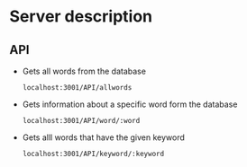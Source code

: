 # Server description

## API

- Gets all words from the database

  `localhost:3001/API/allwords`

- Gets information about a specific word form the database

  ` localhost:3001/API/word/:word `

- Gets alll words that have the given keyword

  ` localhost:3001/API/keyword/:keyword `
